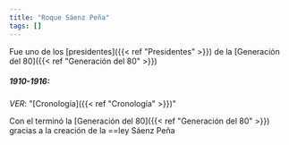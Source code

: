 ```yaml
---
title: "Roque Sáenz Peña"
tags: []
---
```

Fue uno de los [presidentes]({{< ref "Presidentes" >}}) de la [Generación del 80]({{< ref "Generación del 80" >}})

##### 1910-1916:
*VER*: "[Cronología]({{< ref "Cronología" >}})"

Con el terminó la [Generación del 80]({{< ref "Generación del 80" >}}) gracias a la creación de la ==ley Sáenz Peña